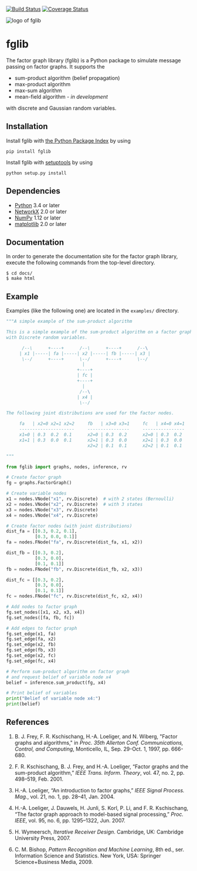 [![Build Status](https://www.travis-ci.org/danbar/fglib.svg?branch=master)](https://www.travis-ci.org/danbar/fglib)
[![Coverage Status](https://coveralls.io/repos/github/danbar/fglib/badge.svg?branch=master)](https://coveralls.io/github/danbar/fglib?branch=master)

![logo of fglib](https://rawgit.com/danbar/fglib/master/docs/logo.svg)

# fglib

The factor graph library (fglib) is a Python package to simulate message passing on factor graphs.
It supports the

* sum-product algorithm (belief propagation)
* max-product algorithm
* max-sum algorithm
* mean-field algorithm - _in development_

with discrete and Gaussian random variables.

## Installation

Install fglib with [the Python Package Index](https://pypi.python.org/pypi) by using

```
pip install fglib
```

Install fglib with [setuptools](https://pypi.python.org/pypi/setuptools) by using

```
python setup.py install
```

## Dependencies

* [Python](https://www.python.org/) 3.4 or later
* [NetworkX](https://networkx.github.io/) 2.0 or later
* [NumPy](http://www.numpy.org/) 1.12 or later
* [matplotlib](https://matplotlib.org/) 2.0 or later

## Documentation

In order to generate the documentation site for the factor graph library, execute the following commands from the top-level directory.

```
$ cd docs/
$ make html
```

## Example

Examples (like the following one) are located in the `examples/` directory.

```Python
"""A simple example of the sum-product algorithm

This is a simple example of the sum-product algorithm on a factor graph
with Discrete random variables.

      /--\      +----+      /--\      +----+      /--\
     | x1 |-----| fa |-----| x2 |-----| fb |-----| x3 |
      \--/      +----+      \--/      +----+      \--/
                             |
                           +----+
                           | fc |
                           +----+
                             |
                            /--\
                           | x4 |
                            \--/

The following joint distributions are used for the factor nodes.

     fa   | x2=0 x2=1 x2=2     fb   | x3=0 x3=1     fc   | x4=0 x4=1
     ---------------------     ----------------     ----------------
     x1=0 | 0.3  0.2  0.1      x2=0 | 0.3  0.2      x2=0 | 0.3  0.2
     x1=1 | 0.3  0.0  0.1      x2=1 | 0.3  0.0      x2=1 | 0.3  0.0
                               x2=2 | 0.1  0.1      x2=2 | 0.1  0.1

"""

from fglib import graphs, nodes, inference, rv

# Create factor graph
fg = graphs.FactorGraph()

# Create variable nodes
x1 = nodes.VNode("x1", rv.Discrete)  # with 2 states (Bernoulli)
x2 = nodes.VNode("x2", rv.Discrete)  # with 3 states
x3 = nodes.VNode("x3", rv.Discrete)
x4 = nodes.VNode("x4", rv.Discrete)

# Create factor nodes (with joint distributions)
dist_fa = [[0.3, 0.2, 0.1],
           [0.3, 0.0, 0.1]]
fa = nodes.FNode("fa", rv.Discrete(dist_fa, x1, x2))

dist_fb = [[0.3, 0.2],
           [0.3, 0.0],
           [0.1, 0.1]]
fb = nodes.FNode("fb", rv.Discrete(dist_fb, x2, x3))

dist_fc = [[0.3, 0.2],
           [0.3, 0.0],
           [0.1, 0.1]]
fc = nodes.FNode("fc", rv.Discrete(dist_fc, x2, x4))

# Add nodes to factor graph
fg.set_nodes([x1, x2, x3, x4])
fg.set_nodes([fa, fb, fc])

# Add edges to factor graph
fg.set_edge(x1, fa)
fg.set_edge(fa, x2)
fg.set_edge(x2, fb)
fg.set_edge(fb, x3)
fg.set_edge(x2, fc)
fg.set_edge(fc, x4)

# Perform sum-product algorithm on factor graph
# and request belief of variable node x4
belief = inference.sum_product(fg, x4)

# Print belief of variables
print("Belief of variable node x4:")
print(belief)
```

## References

1. B. J. Frey, F. R. Kschischang, H.-A. Loeliger, and N. Wiberg, "Factor graphs and algorithms,"
in _Proc. 35th Allerton Conf. Communications, Control, and Computing_, Monticello, IL, Sep. 29-Oct. 1, 1997, pp. 666-680.

2. F. R. Kschischang, B. J. Frey, and H.-A. Loeliger, “Factor graphs and the sum-product algorithm,” 
_IEEE Trans. Inform. Theory_, vol. 47, no. 2, pp. 498–519, Feb. 2001.

3. H.-A. Loeliger, “An introduction to factor graphs,” 
_IEEE Signal Process. Mag._, vol. 21, no. 1, pp. 28–41, Jan. 2004.

4. H.-A. Loeliger, J. Dauwels, H. Junli, S. Korl, P. Li, and F. R. Kschischang, “The factor graph approach to model-based signal processing,” 
_Proc. IEEE_, vol. 95, no. 6, pp. 1295–1322, Jun. 2007.

5. H. Wymeersch, _Iterative Receiver Design_.
Cambridge, UK: Cambridge University Press, 2007.

6. C. M. Bishop, _Pattern Recognition and Machine Learning_, 
8th ed., ser. Information Science and Statistics.
New York, USA: Springer Science+Business Media, 2009.
